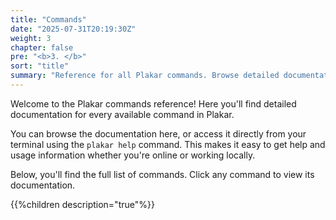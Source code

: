```yaml
---
title: "Commands"
date: "2025-07-31T20:19:30Z"
weight: 3
chapter: false
pre: "<b>3. </b>"
sort: "title"
summary: "Reference for all Plakar commands. Browse detailed documentation for each command, including usage, options, and examples. Access help online or directly from your terminal."
---
```


Welcome to the Plakar commands reference! Here you'll find detailed documentation for every available command in Plakar.

You can browse the documentation here, or access it directly from your terminal using the `plakar help` command. This makes it easy to get help and usage information whether you're online or working locally.

Below, you'll find the full list of commands. Click any command to view its documentation.


{{%children description="true"%}}
